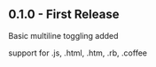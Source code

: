 ## 0.1.0 - First Release
Basic multiline toggling added

support for .js, .html, .htm, .rb, .coffee
